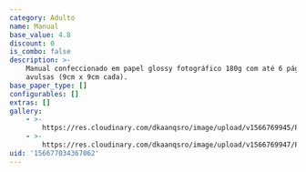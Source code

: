 ```yaml
---
category: Adulto
name: Manual
base_value: 4.8
discount: 0
is_combo: false
description: >-
    Manual confeccionado em papel glossy fotográfico 180g com até 6 páginas
    avulsas (9cm x 9cm cada).
base_paper_type: []
configurables: []
extras: []
gallery:
    - >-
        https://res.cloudinary.com/dkaanqsro/image/upload/v1566769945/Papelaria%20adulto/Manual_padrinho_e_madrinha_1_ejf3yv.jpg
    - >-
        https://res.cloudinary.com/dkaanqsro/image/upload/v1566769947/Papelaria%20adulto/Manual_padrinho_e_madrinha_2_fs9jrx.jpg
uid: '156677034367062'
---
```

